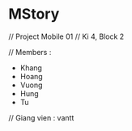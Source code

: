 # MStory

// Project Mobile 01 
// Ki 4, Block 2 

// Members :
  - Khang
  - Hoang
  - Vuong
  - Hung
  - Tu
  
// Giang vien : vantt

